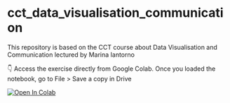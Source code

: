 # cct_data_visualisation_communication
This repository is based on the CCT course about Data Visualisation and Communication lectured by Marina Iantorno

👇 Access the exercise directly from Google Colab. Once you loaded the notebook, go to File > Save a copy in Drive

[![Open In Colab](https://colab.research.google.com/assets/colab-badge.svg)](https://colab.research.google.com/drive/1XLxixk1HOoe8pqjcBMo4gaM-yZGwnThF?usp=sharing)
